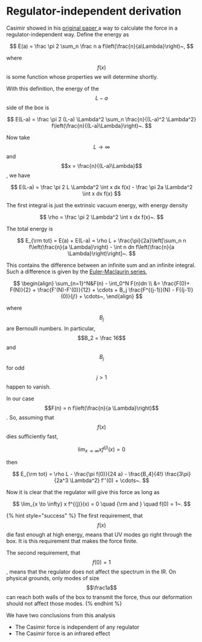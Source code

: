 # Regulator-independent derivation

Casimir showed in his [original paper ](https://www.dwc.knaw.nl/DL/publications/PU00018547.pdf)a way to calculate the force in a regulator-independent way. Define the energy as

$$
E(a) = \frac \pi 2 \sum_n \frac n a f\left(\frac{n}{a\Lambda}\right)~,
$$

where $$f(x)$$ is some function whose properties we will determine shortly.

With this definition, the energy of the $$L-a$$side of the box is

$$
E(L-a) = \frac \pi 2 (L-a) \Lambda^2 \sum_n \frac{n}{(L-a)^2 \Lambda^2} f\left(\frac{n}{(L-a)\Lambda}\right)~.
$$

Now take $$L \to \infty$$and $$x = \frac{n}{(L-a)\Lambda}$$, we have

$$
E(L-a) = \frac \pi 2 L \Lambda^2 \int x dx f(x) - \frac \pi 2a \Lambda^2 \int x dx f(x)
$$

The first integral is just the extrinsic vacuum energy, with energy density

$$
\rho = \frac \pi 2 \Lambda^2 \int x dx f(x)~.
$$

The total energy is

$$
E_{\rm tot} = E(a) + E(L-a) = \rho L + \frac{\pi}{2a}\left[\sum_n n f\left(\frac{n}{a \Lambda}\right) - \int n dn f\left(\frac{n}{a \Lambda}\right)\right]~.
$$

This contains the difference between an infinite sum and an infinite integral. Such a difference is given by the [Euler-Maclaurin series](https://en.wikipedia.org/wiki/Euler–Maclaurin_formula),

$$
\begin{align}
\sum_{n=1}^N&F(n) - \int_0^N F(n)dn \\
&= \frac{F(0)+ F(N)}{2} + \frac{F'(N)-F'(0)}{12} + \cdots + B_j \frac{F^{(j-1)}(N) - F{(j-1)}(0)}{j!} + \cdots~,
\end{align}
$$

where $$B_j$$ are Bernoulli numbers. In particular, $$B_2 = \frac 16$$ and $$B_j$$ for odd $$j > 1$$ happen to vanish.

In our case $$F(n) = n f\left(\frac{n}{a \Lambda}\right)$$. So, assuming that $$f(x)$$ dies sufficiently fast,

$$
\lim_{x\to \infty} x f^{(j)} (x) = 0
$$

then

$$
E_{\rm tot} = \rho L - \frac{\pi f(0)}{24 a} - \frac{B_4}{4!} \frac{3\pi}{2a^3 \Lambda^2} f''(0) + \cdots~.
$$

Now it is clear that the regulator will give this force as long as

$$
\lim_{x \to \infty} x f^{(j)}(x) = 0 \quad {\rm and } \quad f(0) = 1~.
$$

{% hint style="success" %}
The first requirement, that $$f(x)$$die fast enough at high energy, means that UV modes go right through the box. It is this requirement that makes the force finite.

The second requirement, that $$f(0) = 1$$, means that the regulator does not affect the spectrum in the IR. On physical grounds, only modes of size $$\frac1a$$can reach both walls of the box to transmit the force, thus our deformation should not affect those modes.
{% endhint %}

We have two conclusions from this analysis

* The Casimir force is independent of any regulator
* The Casimir force is an infrared effect

